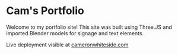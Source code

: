 # Cam's Portfolio
Welcome to my portfolio site! This site was built using Three.JS and imported Blender models for signage and text elements.

Live deployment visible at <a href='https://cameronwhiteside.com/'>cameronwhiteside.com</a>
